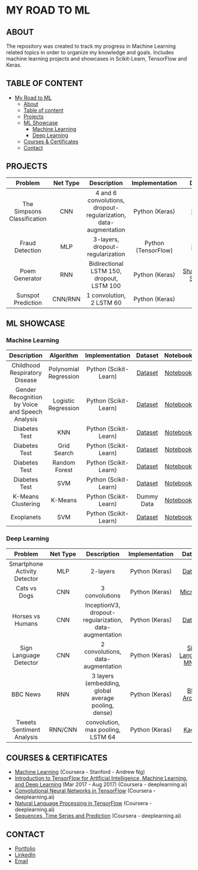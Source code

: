 # MY ROAD TO ML

## ABOUT

The repository was created to track my progress in Machine Learning related topics in order to organize my knowledge and goals. Includes machine learning projects and showcases in Scikit-Learn, TensorFlow and Keras.

## TABLE OF CONTENT
- [My Road to ML](#My-Road-to-ML)
	- [About](#About)
	- [Table of content](#Table-of-content)
	- [Projects](#Projects)
	- [ML Showcase](#ML-Showcase)
		- [Machine Learning](#Machine-Learning)
		- [Deep Learning](#Deep-Learning)
	- [Courses & Certificates](#Courses--Certificates)
	- [Contact](#Contact)

## PROJECTS

| Problem | Net Type | Description | Implementation | Dataset | Notebook |
| :---: | :---: | :---: | :---: | :---: | :---: |
| The Simpsons Classification | CNN | 4 and 6 convolutions, dropout-regularization, data-augmentation | Python (Keras) | [Kaggle](https://www.kaggle.com/alexattia/the-simpsons-characters-dataset/data) | [Notebook](https://github.com/faznaimov/road-to-ml/blob/master/projects/simpsons-classification.ipynb) |
| Fraud Detection | MLP | 3-layers, dropout-regularization | Python (TensorFlow) | [Kaggle](https://www.kaggle.com/mlg-ulb/creditcardfraud) | [Notebook](https://github.com/faznaimov/road-to-ml/blob/master/projects/fraud-detection.ipynb) |
| Poem Generator | RNN | Bidirectional LSTM 150, dropout, LSTM 100 | Python (Keras) | [Shakespeare Sonnets](https://storage.googleapis.com/laurencemoroney-blog.appspot.com/sonnets.txt) | [Notebook](https://github.com/faznaimov/road-to-ml/blob/master/projects/shakespeare.ipynb) |
| Sunspot Prediction | CNN/RNN | 1 convolution, 2 LSTM 60 | Python (Keras) | [Github](https://github.com/jbrownlee/Datasets/blob/master/monthly-sunspots.csv) | [Notebook](https://github.com/faznaimov/road-to-ml/blob/master/projects/sunspots.ipynb) |

## ML SHOWCASE

### Machine Learning

| Description | Algorithm | Implementation | Dataset | Notebook |
| :---: | :---: | :---: | :---: | :---: |
| Childhood Respiratory Disease | Polynomial Regression | Python (Scikit-Learn) | [Dataset](https://github.com/faznaimov/road-to-ml/blob/master/showcases/machinelearning/Respiratory_Disease/Resources/smoking.csv) | [Notebook](https://github.com/faznaimov/road-to-ml/blob/master/showcases/machinelearning/Respiratory_Disease/Respiratory_Disease.ipynb) |
| Gender Recognition by Voice and Speech Analysis | Logistic Regression | Python (Scikit-Learn) | [Dataset](https://github.com/faznaimov/road-to-ml/blob/master/showcases/machinelearning/Voice_Recognition/Resources/voice.csv) | [Notebook](https://github.com/faznaimov/road-to-ml/blob/master/showcases/machinelearning/Voice_Recognition/Voice_Recognition.ipynb) |
| Diabetes Test | KNN  | Python (Scikit-Learn) | [Dataset](https://github.com/faznaimov/road-to-ml/blob/master/showcases/machinelearning/KNN/Resources/diabetes.csv) | [Notebook](https://github.com/faznaimov/road-to-ml/blob/master/showcases/machinelearning/KNN/KNN.ipynb) |
| Diabetes Test | Grid Search  | Python (Scikit-Learn) | [Dataset](https://github.com/faznaimov/road-to-ml/blob/master/showcases/machinelearning/GridSearch/Resources/diabetes.csv) | [Notebook](https://github.com/faznaimov/road-to-ml/blob/master/showcases/machinelearning/GridSearch/GridSearch.ipynb) |
| Diabetes Test | Random Forest | Python (Scikit-Learn) | [Dataset](https://github.com/faznaimov/road-to-ml/blob/master/showcases/machinelearning/Trees/Resources/diabetes.csv) | [Notebook](https://github.com/faznaimov/road-to-ml/blob/master/showcases/machinelearning/Trees/Trees.ipynb) |
| Diabetes Test | SVM  | Python (Scikit-Learn) | [Dataset](https://github.com/faznaimov/road-to-ml/blob/master/showcases/machinelearning/SVM/Resources/diabetes.csv) | [Notebook](https://github.com/faznaimov/road-to-ml/blob/master/showcases/machinelearning/SVM/SVM.ipynb) |
| K-Means Clustering | K-Means  | Python (Scikit-Learn) | Dummy Data | [Notebook](https://github.com/faznaimov/road-to-ml/blob/master/showcases/machinelearning/Kmeans/Kmeans.ipynb) |
| Exoplanets | SVM  | Python (Scikit-Learn) | [Dataset](https://github.com/faznaimov/road-to-ml/blob/master/showcases/machinelearning/Exoplanets/Resources/exoplanet_data.csv) | [Notebook](https://github.com/faznaimov/road-to-ml/blob/master/showcases/machinelearning/Exoplanets/exoplanet-exploration.ipynb) |

### Deep Learning

| Problem | Net Type | Description | Implementation | Dataset | Notebook |
| :---: | :---: | :---: | :---: | :---: | :---: |
| Smartphone Activity Detector | MLP | 2-layers| Python (Keras) | [Dataset](https://github.com/faznaimov/road-to-ml/tree/master/showcases/deeplearning/Smartphones/Resources/) | [Notebook](https://github.com/faznaimov/road-to-ml/blob/master/showcases/deeplearning/Smartphones/Smartphone_Activity_Detector.ipynb) |
| Cats vs Dogs | CNN | 3 convolutions | Python (Keras) | [Microsoft](https://www.microsoft.com/en-us/download/details.aspx?id=54765) | [Notebook](https://github.com/faznaimov/road-to-ml/blob/master/showcases/deeplearning/Cats-vs-Dogs/Cats-vs-Dogs.ipynb) |
| Horses vs Humans | CNN | InceptionV3, dropout-regularization, data-augmentation | Python (Keras) | [Dataset](https://storage.googleapis.com/laurencemoroney-blog.appspot.com/horse-or-human.zip) | [Notebook](https://github.com/faznaimov/road-to-ml/blob/master/showcases/deeplearning/horses-vs-humans/horses-vs-humans.ipynb) |
| Sign Language Detector | CNN | 2 convolutions, data-augmentation | Python (Keras) | [Sign Language MNIST](https://www.kaggle.com/datamunge/sign-language-mnist) | [Notebook](https://github.com/faznaimov/road-to-ml/blob/master/showcases/deeplearning/signlanguage/signlanguage.ipynb) |
| BBC News | RNN | 3 layers (embedding, global average pooling, dense) | Python (Keras) | [BBC Archive](https://storage.googleapis.com/laurencemoroney-blog.appspot.com/bbc-text.csv) | [Notebook](https://github.com/faznaimov/road-to-ml/blob/master/showcases/deeplearning/BBC-archive/bbc-archive.ipynb) |
| Tweets Sentiment Analysis | RNN/CNN | convolution, max pooling, LSTM 64 | Python (Keras) | [Kaggle](https://www.kaggle.com/kazanova/sentiment140) | [Notebook](https://github.com/faznaimov/road-to-ml/blob/master/showcases/deeplearning/sentiment140-tweets/twitter.ipynb) |


## COURSES & CERTIFICATES

  + [Machine Learning]() (Coursera - Stanford - Andrew Ng)
  + [Introduction to TensorFlow for Artificial Intelligence, Machine Learning, and Deep Learning](https://www.coursera.org/account/accomplishments/verify/L2A7ZCZH8BYL) (Mar 2017 - Aug 2017) (Coursera - deeplearning.ai)
  + [Convolutional Neural Networks in TensorFlow](https://www.coursera.org/account/accomplishments/verify/EECS4FLVL27L) (Coursera - deeplearning.ai)
  + [Natural Language Processing in TensorFlow](https://www.coursera.org/account/accomplishments/certificate/383HVL6NYSE2) (Coursera - deeplearning.ai)
  + [Sequences, Time Series and Prediction](https://www.coursera.org/account/accomplishments/certificate/ZXKHRE8LQYK9) (Coursera - deeplearning.ai)

## CONTACT

- [Portfolio](https://faznaimov.github.io)
- [LinkedIn](https://www.linkedin.com/in/fazn/)
- [Email](mailto:faz.naimov@gmail.com)
